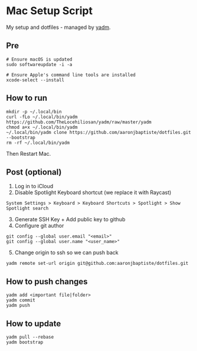 # Mac Setup Script

My setup and dotfiles - managed by [yadm](https://yadm.io/).

## Pre

```
# Ensure macOS is updated
sudo softwareupdate -i -a

# Ensure Apple's command line tools are installed
xcode-select --install
```

## How to run

```
mkdir -p ~/.local/bin
curl -fLo ~/.local/bin/yadm https://github.com/TheLocehiliosan/yadm/raw/master/yadm
chmod a+x ~/.local/bin/yadm
~/.local/bin/yadm clone https://github.com/aaronjbaptiste/dotfiles.git --bootstrap
rm -rf ~/.local/bin/yadm
```

Then Restart Mac.

## Post (optional)

1. Log in to iCloud
2. Disable Spotlight Keyboard shortcut (we replace it with Raycast)

```
System Settings > Keyboard > Keyboard Shortcuts > Spotlight > Show Spotlight search
```

3. Generate SSH Key + Add public key to github
4. Configure git author

```
git config --global user.email "<email>"
git config --global user.name "<user_name>"
```

5. Change origin to ssh so we can push back

```
yadm remote set-url origin git@github.com:aaronjbaptiste/dotfiles.git
```

## How to push changes

```
yadm add <important file|folder>
yadm commit
yadm push
```

## How to update

```
yadm pull --rebase
yadm bootstrap
```
